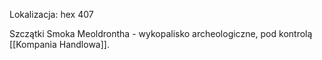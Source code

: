Lokalizacja: hex 407

Szczątki Smoka Meoldrontha - wykopalisko archeologiczne, pod kontrolą [[Kompania Handlowa]].
